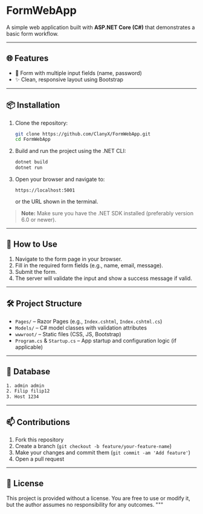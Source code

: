 # FormWebApp

A simple web application built with **ASP.NET Core (C#)** that demonstrates a basic form workflow.

---

## 🌐 Features

* 📄 Form with multiple input fields (name, password)
* ✨ Clean, responsive layout using Bootstrap

---

## 📦 Installation

1. Clone the repository:

   ```bash
   git clone https://github.com/ClanyX/FormWebApp.git
   cd FormWebApp
   ```
2. Build and run the project using the .NET CLI:

   ```bash
   dotnet build
   dotnet run
   ```
3. Open your browser and navigate to:

   ```
   https://localhost:5001
   ```

   or the URL shown in the terminal.

> **Note:** Make sure you have the .NET SDK installed (preferably version 6.0 or newer).

---

## 🚀 How to Use

1. Navigate to the form page in your browser.
2. Fill in the required form fields (e.g., name, email, message).
3. Submit the form.
4. The server will validate the input and show a success message if valid.

---

## 🛠️ Project Structure

* `Pages/` – Razor Pages (e.g., `Index.cshtml`, `Index.cshtml.cs`)
* `Models/` – C# model classes with validation attributes
* `wwwroot/` – Static files (CSS, JS, Bootstrap)
* `Program.cs` & `Startup.cs` – App startup and configuration logic (if applicable)

---

## 📁 Database

```bash
1. admin admin
2. Filip filip12
3. Host 1234
```

---

## 📫 Contributions

1. Fork this repository
2. Create a branch (`git checkout -b feature/your-feature-name`)
3. Make your changes and commit them (`git commit -am 'Add feature'`)
4. Open a pull request

---

## 📄 License

This project is provided without a license. You are free to use or modify it, but the author assumes no responsibility for any outcomes.
"""